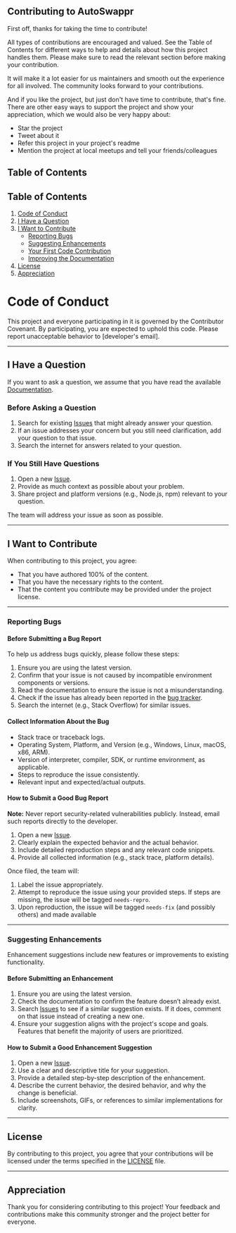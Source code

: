 ## Contributing to AutoSwappr

First off, thanks for taking the time to contribute! 

All types of contributions are encouraged and valued. See the Table of Contents for different ways to help and details about how this project handles them. Please make sure to read the relevant section before making your contribution. 

It will make it a lot easier for us maintainers and smooth out the experience for all involved. The community looks forward to your contributions. 

 And if you like the project, but just don't have time to contribute, that's fine. There are other easy ways to support the project and show your appreciation, which we would also be very happy about:
* Star the project
* Tweet about it
* Refer this project in your project's readme
* Mention the project at local meetups and tell your friends/colleagues

## Table of Contents
## Table of Contents

1. [Code of Conduct](#code-of-conduct)
2. [I Have a Question](#i-have-a-question)
3. [I Want to Contribute](#i-want-to-contribute)
   - [Reporting Bugs](#reporting-bugs)
   - [Suggesting Enhancements](#suggesting-enhancements)
   - [Your First Code Contribution](#your-first-code-contribution)
   - [Improving the Documentation](#improving-the-documentation)
4. [License](#license)
5. [Appreciation](#appreciation)

# Code of Conduct

This project and everyone participating in it is governed by the Contributor Covenant. By participating, you are expected to uphold this code. Please report unacceptable behavior to [developer's email].

---

## I Have a Question

If you want to ask a question, we assume that you have read the available [Documentation]().

### Before Asking a Question

1. Search for existing [Issues](/issues) that might already answer your question.
2. If an issue addresses your concern but you still need clarification, add your question to that issue.
3. Search the internet for answers related to your question.

### If You Still Have Questions

1. Open a new [Issue](/issues/new).
2. Provide as much context as possible about your problem.
3. Share project and platform versions (e.g., Node.js, npm) relevant to your question.

The team will address your issue as soon as possible.

---

## I Want to Contribute

When contributing to this project, you agree:

- That you have authored 100% of the content.
- That you have the necessary rights to the content.
- That the content you contribute may be provided under the project license.

---

### Reporting Bugs

#### Before Submitting a Bug Report

To help us address bugs quickly, please follow these steps:

1. Ensure you are using the latest version.
2. Confirm that your issue is not caused by incompatible environment components or versions.
3. Read the documentation to ensure the issue is not a misunderstanding.
4. Check if the issue has already been reported in the [bug tracker](/issues).
5. Search the internet (e.g., Stack Overflow) for similar issues.

#### Collect Information About the Bug

- Stack trace or traceback logs.
- Operating System, Platform, and Version (e.g., Windows, Linux, macOS, x86, ARM).
- Version of interpreter, compiler, SDK, or runtime environment, as applicable.
- Steps to reproduce the issue consistently.
- Relevant input and expected/actual outputs.

#### How to Submit a Good Bug Report

**Note:** Never report security-related vulnerabilities publicly. Instead, email such reports directly to the developer.

1. Open a new [Issue](/issues/new).
2. Clearly explain the expected behavior and the actual behavior.
3. Include detailed reproduction steps and any relevant code snippets.
4. Provide all collected information (e.g., stack trace, platform details).

Once filed, the team will:

1. Label the issue appropriately.
2. Attempt to reproduce the issue using your provided steps. If steps are missing, the issue will be tagged `needs-repro`.
3. Upon reproduction, the issue will be tagged `needs-fix` (and possibly others) and made available
 
 ---

### Suggesting Enhancements

Enhancement suggestions include new features or improvements to existing functionality.

#### Before Submitting an Enhancement

1. Ensure you are using the latest version.
2. Check the documentation to confirm the feature doesn’t already exist.
3. Search [Issues](/issues) to see if a similar suggestion exists. If it does, comment on that issue instead of creating a new one.
4. Ensure your suggestion aligns with the project's scope and goals. Features that benefit the majority of users are prioritized.

#### How to Submit a Good Enhancement Suggestion

1. Open a new [Issue](/issues/new).
2. Use a clear and descriptive title for your suggestion.
3. Provide a detailed step-by-step description of the enhancement.
4. Describe the current behavior, the desired behavior, and why the change is beneficial.
5. Include screenshots, GIFs, or references to similar implementations for clarity.

---

## License

By contributing to this project, you agree that your contributions will be licensed under the terms specified in the [LICENSE](LICENSE) file.

---

## Appreciation

Thank you for considering contributing to this project! Your feedback and contributions make this community stronger and the project better for everyone.
